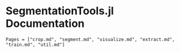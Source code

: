 # SegmentationTools.jl Documentation

```@contents
Pages = ["crop.md", "segment.md", "visualize.md", "extract.md", "train.md", "util.md"]
```

